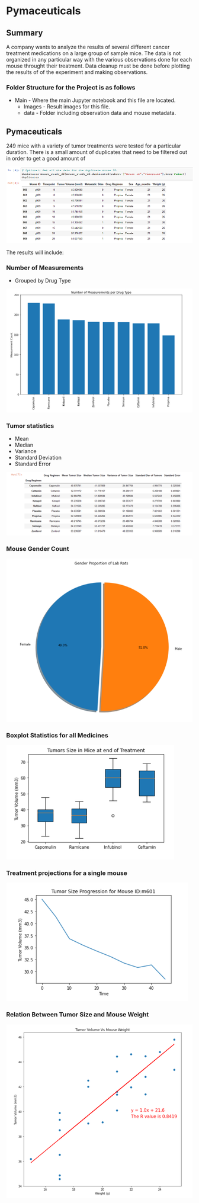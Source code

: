 # Pymaceuticals

## Summary

A company wants to analyze the results of several different cancer treatment medications on a large group of sample mice.  The data is not organized in any particular way with the various observations done for each mouse throught their treatment. Data cleanup must be done before plotting the results of of the experiment and making observations.

### Folder Structure for the Project is as follows
* Main - Where the main Jupyter notebook and this file are located.
  * Images - Result images for this file.
  * data - Folder including observation data and mouse metadata.


## Pymaceuticals 

249 mice with a variety of tumor treatments were tested for a particular duration.  There is a small amount of duplicates that need to be filtered out in order to get a good amount of 

![Duplicates](Images/duplicates.png)


The results will include:


### Number of Measurements
  * Grouped by Drug Type

![Number of Measurements](Images/measurementnum.png)

### Tumor statistics 
  * Mean
  * Median
  * Variance
  * Standard Deviation
  * Standard Error

![Statistics](Images/tumor_summary.png)

### Mouse Gender Count

![Genders](Images/genders.png)

### Boxplot Statistics for all Medicines

![Boxplots](Images/boxplots.png)

### Treatment projections for a single mouse

![Projections](Images/progression.png)

### Relation Between Tumor Size and Mouse Weight

![Correlation](Images/correlation.png)


